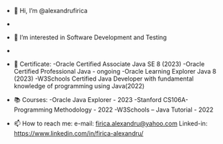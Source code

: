 - 👋 Hi, I’m @alexandrufirica
- 
- 👀 I’m interested in Software Development and Testing
- 
- 📜 Certificate: -Oracle Certified Associate Java SE 8 (2023)
                  -Oracle Certified Professional Java - ongoing
                  -Oracle Learning Explorer Java 8 (2023)
                  -W3Schools Certified Java Developer with fundamental knowledge of programming using Java(2022)

                  
                  
- 📚 Courses: -Oracle Java Explorer - 2023
              -Stanford CS106A-Programming Methodology - 2022
              -W3Schools – Java Tutorial - 2022
              
- 📫 How to reach me: e-mail: firica.alexandru@yahoo.com
                      Linked-in: https://www.linkedin.com/in/firica-alexandru/


